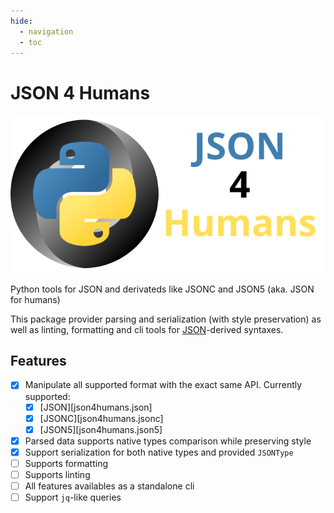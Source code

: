 ```yaml
---
hide:
  - navigation
  - toc
---
```

# JSON 4 Humans

<p align="center">
  <img src="https://raw.githubusercontent.com/noirbizarre/json4humans/main/docs/images/logo-with-text.svg" />
</p>

Python tools for JSON and derivateds like JSONC and JSON5 (aka. JSON for humans)

This package provider parsing and serialization (with style preservation)
as well as linting, formatting and cli tools for [JSON](https://www.json.org/)-derived syntaxes.

## Features

- [x] Manipulate all supported format with the exact same API. Currently supported:
    - [x] [JSON][json4humans.json]
    - [x] [JSONC][json4humans.jsonc]
    - [x] [JSON5][json4humans.json5]
- [x] Parsed data supports native types comparison while preserving style
- [x] Support serialization for both native types and provided `JSONType`
- [ ] Supports formatting
- [ ] Supports linting
- [ ] All features availables as a standalone cli
- [ ] Support `jq`-like queries
